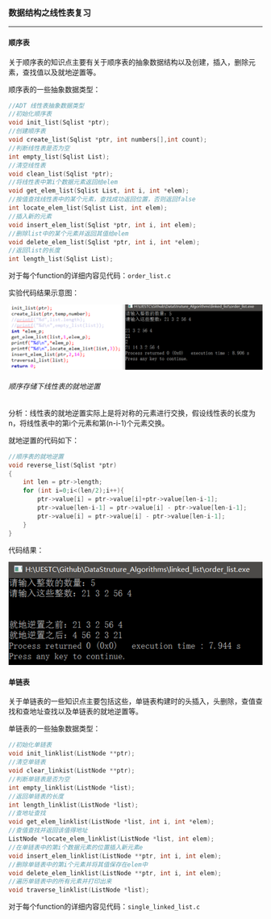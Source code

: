 ### 数据结构之线性表复习

----

#### 顺序表

关于顺序表的知识点主要有关于顺序表的抽象数据结构以及创建，插入，删除元素，查找值以及就地逆置等。

顺序表的一些抽象数据类型：

```c
//ADT 线性表抽象数据类型
//初始化顺序表
void init_list(Sqlist *ptr);
//创建顺序表
void create_list(Sqlist *ptr, int numbers[],int count);
//判断线性表是否为空
int empty_list(Sqlist List);
//清空线性表
void clean_list(Sqlist *ptr);
//将线性表中第i个数据元素返回给elem
void get_elem_list(Sqlist List, int i, int *elem);
//按值查找线性表中的某个元素，查找成功返回位置，否则返回false
int locate_elem_list(Sqlist List, int elem);
//插入新的元素
void insert_elem_list(Sqlist *ptr, int i, int elem);
//删除list中的某个元素并返回其值给elem
void delete_elem_list(Sqlist *ptr, int i, int *elem);
//返回list的长度
int length_list(Sqlist List);
```

对于每个function的详细内容见代码：`order_list.c`

实验代码结果示意图：

![Sqlist_result](result_sqlist.png)

###### 顺序存储下线性表的就地逆置

分析：线性表的就地逆置实际上是将对称的元素进行交换，假设线性表的长度为n，将线性表中的第i个元素和第(n-i-1)个元素交换。

就地逆置的代码如下：

```c
//顺序表的就地逆置
void reverse_list(Sqlist *ptr)
{
    int len = ptr->length;
    for (int i=0;i<(len/2);i++){
        ptr->value[i] = ptr->value[i]+ptr->value[len-i-1];
        ptr->value[len-i-1] = ptr->value[i] - ptr->value[len-i-1];
        ptr->value[i] = ptr->value[i] - ptr->value[len-i-1];
    }
}

```

代码结果：

![顺序表就地逆置](reverse_sqlist.png)

#### 单链表

关于单链表的一些知识点主要包括这些，单链表构建时的头插入，头删除，查值查找和查地址查找以及单链表的就地逆置等。

单链表的一些抽象数据类型：

```c
//初始化单链表
void init_linklist(ListNode **ptr);
//清空单链表
void clear_linkist(ListNode **ptr);
//判断单链表是否为空
int empty_linklist(ListNode *list);
//返回单链表的长度
int length_linklist(ListNode *list);
//查地址查找
void get_elem_linklist(ListNode *list, int i, int *elem);
//查值查找并返回该值得地址
ListNode *locate_elem_linklist(ListNode *list, int elem);
//在单链表中的第i个数据元素的位置插入新元素e
void insert_elem_linklist(ListNode **ptr, int i, int elem);
//删除单链表中的第i个元素并将其值保存在elem中
void delete_elem_linklist(ListNode **ptr, int i, int elem);
//遍历单链表中的所有元素并打印出来
void traverse_linklist(ListNode *list);
```

对于每个function的详细内容见代码：`single_linked_list.c`

